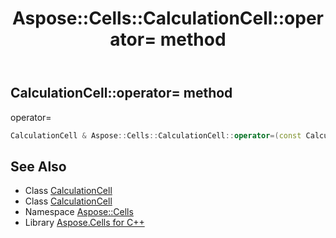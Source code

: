 ﻿---
title: Aspose::Cells::CalculationCell::operator= method
linktitle: operator=
second_title: Aspose.Cells for C++ API Reference
description: 'Aspose::Cells::CalculationCell::operator= method. operator= in C++.'
type: docs
weight: 300
url: /cpp/aspose.cells/calculationcell/operator_asm/
---
## CalculationCell::operator= method


operator=

```cpp
CalculationCell & Aspose::Cells::CalculationCell::operator=(const CalculationCell &src)
```

## See Also

* Class [CalculationCell](../)
* Class [CalculationCell](../)
* Namespace [Aspose::Cells](../../)
* Library [Aspose.Cells for C++](../../../)
